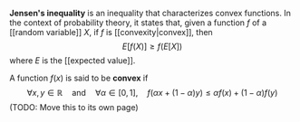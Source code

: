 **Jensen's inequality** is an inequality that characterizes convex functions. In the context of probability theory, it states that, given a function $f$ of a [[random variable]] $X$, if $f$ is [[convexity|convex]], then
$$E[f(X)]\geq f(E[X])$$
where $E$ is the [[expected value]].

A function $f(x)$ is said to be **convex** if
$$\forall x,y\in \mathbb{R} \quad\text{and}\quad \forall \alpha \in[0,1] ,\quad f(\alpha x+(1-\alpha)y)\leq \alpha f(x)+(1-\alpha)f(y)$$
(TODO: Move this to its own page)